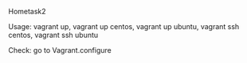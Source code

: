 Hometask2

Usage: vagrant up, vagrant up centos, vagrant up ubuntu, vagrant ssh centos, vagrant ssh ubuntu

Check: go to Vagrant.configure
